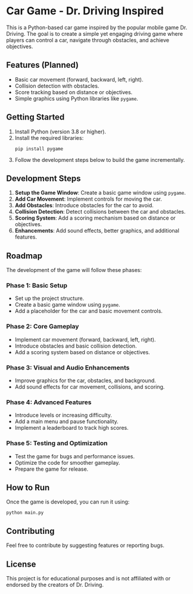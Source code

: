 # Car Game - Dr. Driving Inspired

This is a Python-based car game inspired by the popular mobile game Dr. Driving. The goal is to create a simple yet engaging driving game where players can control a car, navigate through obstacles, and achieve objectives.

## Features (Planned)
- Basic car movement (forward, backward, left, right).
- Collision detection with obstacles.
- Score tracking based on distance or objectives.
- Simple graphics using Python libraries like `pygame`.

## Getting Started
1. Install Python (version 3.8 or higher).
2. Install the required libraries:
   ```
   pip install pygame
   ```
3. Follow the development steps below to build the game incrementally.

## Development Steps
1. **Setup the Game Window**: Create a basic game window using `pygame`.
2. **Add Car Movement**: Implement controls for moving the car.
3. **Add Obstacles**: Introduce obstacles for the car to avoid.
4. **Collision Detection**: Detect collisions between the car and obstacles.
5. **Scoring System**: Add a scoring mechanism based on distance or objectives.
6. **Enhancements**: Add sound effects, better graphics, and additional features.

## Roadmap
The development of the game will follow these phases:

### Phase 1: Basic Setup
- Set up the project structure.
- Create a basic game window using `pygame`.
- Add a placeholder for the car and basic movement controls.

### Phase 2: Core Gameplay
- Implement car movement (forward, backward, left, right).
- Introduce obstacles and basic collision detection.
- Add a scoring system based on distance or objectives.

### Phase 3: Visual and Audio Enhancements
- Improve graphics for the car, obstacles, and background.
- Add sound effects for car movement, collisions, and scoring.

### Phase 4: Advanced Features
- Introduce levels or increasing difficulty.
- Add a main menu and pause functionality.
- Implement a leaderboard to track high scores.

### Phase 5: Testing and Optimization
- Test the game for bugs and performance issues.
- Optimize the code for smoother gameplay.
- Prepare the game for release.

## How to Run
Once the game is developed, you can run it using:
```
python main.py
```

## Contributing
Feel free to contribute by suggesting features or reporting bugs.

## License
This project is for educational purposes and is not affiliated with or endorsed by the creators of Dr. Driving.